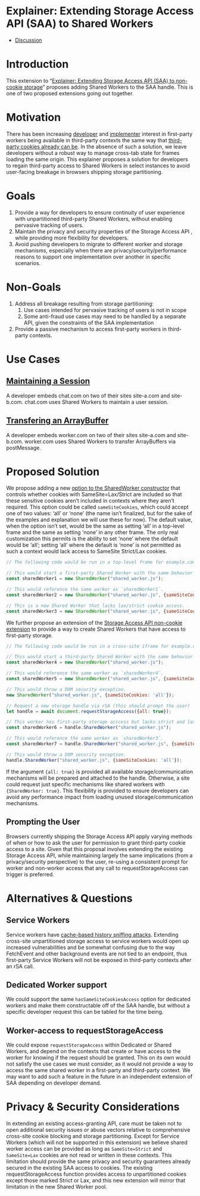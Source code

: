# Explainer: Extending Storage Access API (SAA) to Shared Workers

* [Discussion](https://github.com/privacycg/saa-non-cookie-storage/issues)

# Introduction

This extension to “[Explainer: Extending Storage Access API (SAA) to non-cookie storage](https://github.com/privacycg/saa-non-cookie-storage/blob/main/README.md)” proposes adding Shared Workers to the SAA handle. This is one of two proposed extensions going out together.

# Motivation

There has been increasing [developer](https://github.com/GoogleChromeLabs/privacy-sandbox-dev-support/issues/124) and [implementer](https://github.com/privacycg/storage-access/issues/157) interest in first-party workers being available in third-party contexts the same way that [third-party cookies already can be](https://github.com/privacycg/storage-access). In the absence of such a solution, we leave developers without a robust way to manage cross-tab state for frames loading the same origin. This explainer proposes a solution for developers to regain third-party access to Shared Workers in select instances to avoid user-facing breakage in browsers shipping storage partitioning.

# Goals

1. Provide a way for developers to ensure continuity of user experience with unpartitioned third-party Shared Workers, without enabling pervasive tracking of users.
1. Maintain the privacy and security properties of the Storage Access API , while providing more flexibility for developers. 
1. Avoid pushing developers to migrate to different worker and storage mechanisms, especially when there are privacy/security/performance reasons to support one implementation over another in specific scenarios.

# Non-Goals

1. Address all breakage resulting from storage partitioning: 
   1. Use cases intended for pervasive tracking of users is not in scope
   1. Some anti-fraud use cases may need to be handled by a separate API, given the constraints of the SAA implementation
1. Provide a passive mechanism to access first-party workers in third-party contexts.

# Use Cases

## [Maintaining a Session](https://github.com/GoogleChromeLabs/privacy-sandbox-dev-support/issues/124)

A developer embeds chat.com on two of their sites site-a.com and site-b.com. chat.com uses Shared Workers to maintain a user session.

## [Transfering an ArrayBuffer](https://groups.google.com/a/chromium.org/g/blink-dev/c/inRN8tI49O0/m/Q_TE0cw4AAAJ)

A developer embeds worker.com on two of their sites site-a.com and site-b.com. worker.com uses Shared Workers to transfer ArrayBuffers via postMessage.

# Proposed Solution

We propose adding a new [option to the SharedWorker constructor](https://html.spec.whatwg.org/dev/workers.html#shared-workers-and-the-sharedworker-interface) that controls whether cookies with SameSite=Lax/Strict are included so that these sensitive cookies aren’t included in contexts where they aren’t required. This option could be called  `sameSiteCookies`, which could accept one of two values: ‘all’ or ‘none’ (the name isn’t finalized, but for the sake of the examples and explanation we will use these for now). The default value, when the option isn’t set, would be the same as setting ‘all’ in a top-level frame and the same as setting ‘none’ in any other frame. The only real customization this permits is the ability to set ‘none’ where the default would be ‘all’; setting ‘all’ where the default is ‘none’ is not permitted as such a context would lack access to SameSite Strict/Lax cookies.

```javascript
// The following code would be run in a top-level frame for example.com.

// This would start a first-party Shared Worker with the same behavior as before.
const sharedWorker1 = new SharedWorker("shared_worker.js");

// This would reference the same worker as `sharedWorker1`.
const sharedWorker2 = new SharedWorker("shared_worker.js", {sameSiteCookies: 'all'});

// This is a new Shared Worker that lacks lax/strict cookie access.
const sharedWorker3 = new SharedWorker("shared_worker.js", {sameSiteCookies: 'none'});
```

We further propose an extension of the [Storage Access API non-cookie extension](https://privacycg.github.io/saa-non-cookie-storage/) to provide a way to create Shared Workers that have access to first-party storage.

```javascript
// The following code would be run in a cross-site iframe for example.com.

// This would start a third-party Shared Worker with the same behavior as before.
const sharedWorker4 = new SharedWorker("shared_worker.js");

// This would reference the same worker as `sharedWorker4`.
const sharedWorker5 = new SharedWorker("shared_worker.js", {sameSiteCookies: 'none'});

// This would throw a DOM security exception.
new SharedWorker("shared_worker.js", {sameSiteCookies: 'all'});

// Request a new storage handle via rSA (this should prompt the user)
let handle = await document.requestStorageAccess({all: true});

// This worker has first-party storage acccess but lacks strict and lax cookies. It would reference the same worker as `sharedWorker3`.
const sharedWorker6 = handle.SharedWorker("shared_worker.js");

// This would reference the same worker as `sharedWorker3`.
const sharedWorker7 = handle.SharedWorker("shared_worker.js", {sameSiteCookies: 'none'});

// This would throw a DOM security exception.
handle.SharedWorker("shared_worker.js", {sameSiteCookies: 'all'});
```

If the argument `{all: true}` is provided all available storage/communication mechanisms will be prepared and attached to the handle. Otherwise, a site could request just specific mechanisms like shared workers with `{SharedWorker: true}`. This flexibility is provided to ensure developers can avoid any performance impact from loading unused storage/communication mechanisms.

## Prompting the User

Browsers currently shipping the Storage Access API apply varying methods of when or how to ask the user for permission to grant third-party cookie access to a site. Given that this proposal involves extending the existing Storage Access API, while maintaining largely the same implications (from a privacy/security perspective) to the user, re-using a consistent prompt for worker and non-worker access that any call to requestStorageAccess can trigger is preferred.

# Alternatives & Questions

## Service Workers

Service workers have [cache-based history sniffing attacks](https://www.ndss-symposium.org/wp-content/uploads/ndss2021_1C-2_23104_paper.pdf). Extending cross-site unpartitioned storage access to service workers would open up increased vulnerabilities and be somewhat confusing due to the way FetchEvent and other background events are not tied to an endpoint, thus first-party Service Workers will not be exposed in third-party contexts after an rSA call.

## Dedicated Worker support

We could support the same `hasSameSiteCookiesAccess` option for dedicated workers and make them constructable off of the SAA handle, but without a specific developer request this can be tabled for the time being.

## Worker-access to requestStorageAccess

We could expose `requestStorageAccess` within Dedicated or Shared Workers, and depend on the contexts that create or have access to the worker for knowing if the request should be granted. This on its own would not satisfy the use cases we must consider, as it would not provide a way to access the same shared worker in a first-party and third-party context. We may want to add such a feature in the future in an independent extension of SAA depending on developer demand.

# Privacy & Security Considerations

In extending an existing access-granting API, care must be taken not to open additional security issues or abuse vectors relative to comprehensive cross-site cookie blocking and storage partitioning. Except for Service Workers (which will not be supported in this extension) we believe shared worker access can be provided as long as `SameSite=Strict` and `SameSite=Lax` cookies are not read or written in these contexts. This limitation should provide the same privacy and security guarantees already secured in the existing SAA access to cookies. The existing requestStorageAccess function provides access to unpartitioned cookies except those marked Strict or Lax, and this new extension will mirror that limitation in the new Shared Worker pool.
